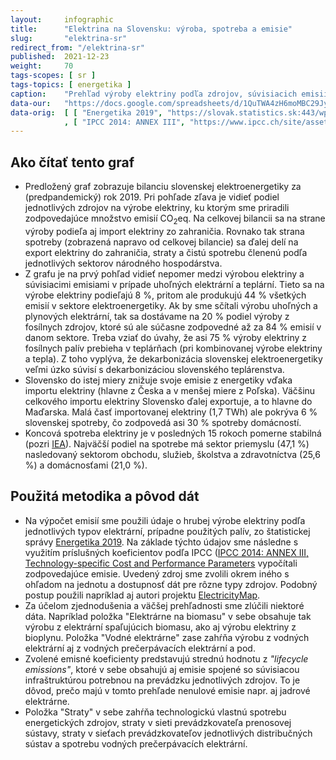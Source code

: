 ```yaml
---
layout:     infographic
title:      "Elektrina na Slovensku: výroba, spotreba a emisie"
slug:       "elektrina-sr"
redirect_from: "/elektrina-sr"
published:  2021-12-23
weight:     70
tags-scopes: [ sr ]
tags-topics: [ energetika ]
caption:    "Prehľad výroby elektriny podľa zdrojov, súvisiacich emisií CO<sub>2</sub>eq a spotreby elektriny podľa sektorov. Uhoľné a plynové zdroje produkujú väčšinu emisií v rámci slovenskej elektroenergetiky."
data-our:   "https://docs.google.com/spreadsheets/d/1QuTWA4zH6moMBC29JyPXXc3Fi0PXeyCw5nwJR9opAvE/edit?usp=sharing"
data-orig:  [ [ "Energetika 2019", "https://slovak.statistics.sk:443/wps/portal?urile=wcm:path:/obsah-sk-pub/publikacie/vsetkypublikacie/92027e17-ae10-424c-87c4-e73038aeb9dc" ]
            , [ "IPCC 2014: ANNEX III", "https://www.ipcc.ch/site/assets/uploads/2018/02/ipcc_wg3_ar5_annex-iii.pdf" ] ]
---
```


## Ako čítať tento graf

* Predložený graf zobrazuje bilanciu slovenskej elektroenergetiky za (predpandemický) rok 2019. Pri pohľade zľava je vidieť podiel jednotlivých zdrojov na výrobe elektriny, ku ktorým sme priradili zodpovedajúce množstvo emisií <glossary id="co2eq">CO<sub>2</sub>eq</glossary>. Na celkovej bilancii sa na strane výroby podieľa aj import elektriny zo zahraničia. Rovnako tak strana spotreby (zobrazená napravo od celkovej bilancie) sa ďalej delí na export elektriny do zahraničia, straty a čistú spotrebu členenú podľa jednotlivých sektorov národného hospodárstva.
* Z grafu je na prvý pohľad vidieť nepomer medzi výrobou elektriny a súvisiacimi emisiami v prípade uhoľných elektrární a teplární. Tieto sa na výrobe elektriny podieľajú 8 %, pritom ale produkujú 44 % všetkých emisií v sektore elektroenergetiky. Ak by sme sčítali výrobu uhoľných a plynových elektrární, tak sa dostávame na 20 % podiel výroby z fosílnych zdrojov, ktoré sú ale súčasne zodpovedné až za 84 % emisií v danom sektore. Treba vziať do úvahy, že asi 75 % výroby elektriny z fosílnych palív prebieha v teplárňach (pri kombinovanej výrobe elektriny a tepla). Z toho vyplýva, že dekarbonizácia slovenskej elektroenergetiky veľmi úzko súvisí s dekarbonizáciou slovenského teplárenstva.
* Slovensko do istej miery znižuje svoje emisie z energetiky vďaka importu elektriny (hlavne z Česka a v menšej miere z Poľska). Väčšinu celkového importu elektriny Slovensko ďalej exportuje, a to hlavne do Maďarska. Malá časť importovanej elektriny (1,7 TWh) ale pokrýva 6 % slovenskej spotreby, čo zodpovedá asi 30 % spotreby domácností. 
* Koncová spotreba elektriny je v posledných 15 rokoch pomerne stabilná (pozri [IEA](https://www.iea.org/data-and-statistics/data-browser?country=SLOVAKIA&fuel=Electricity%20and%20heat&indicator=TotElecCons)). Najväčší podiel na spotrebe má sektor priemyslu (47,1 %) nasledovaný sektorom obchodu, služieb, školstva a zdravotníctva (25,6 %) a domácnosťami (21,0 %).

## Použitá metodika a pôvod dát

* Na výpočet emisií sme použili údaje o hrubej výrobe elektriny podľa jednotlivých typov elektrární, prípadne použitých palív, zo štatistickej správy [Energetika 2019](https://slovak.statistics.sk:443/wps/portal?urile=wcm:path:/obsah-sk-pub/publikacie/vsetkypublikacie/92027e17-ae10-424c-87c4-e73038aeb9dc). Na základe týchto údajov sme následne s využitím príslušných koeficientov podľa IPCC ([IPCC 2014: ANNEX III, Technology-specific Cost and Performance Parameters](https://www.ipcc.ch/site/assets/uploads/2018/02/ipcc_wg3_ar5_annex-iii.pdf) vypočítali zodpovedajúce emisie. Uvedený zdroj sme zvolili okrem iného s ohľadom na jednotu a dostupnosť dát pre rôzne typy zdrojov. Podobný postup použili napríklad aj autori projektu [ElectricityMap](https://app.electricitymap.org/map).
* Za účelom zjednodušenia a väčšej prehľadnosti sme zlúčili niektoré dáta. Napríklad položka "Elektrárne na biomasu" v sebe obsahuje tak výrobu z elektrární spaľujúcich biomasu, ako aj výrobu elektriny z bioplynu. Položka "Vodné elektrárne" zase zahŕňa výrobu z vodných elektrární aj z vodných prečerpávacích elektrární a pod.
* Zvolené emisné koeficienty predstavujú strednú hodnotu z _"lifecycle emissions"_, ktoré v sebe obsahujú aj emisie spojené so súvisiacou infraštruktúrou potrebnou na prevádzku jednotlivých zdrojov. To je dôvod, prečo majú v tomto prehľade nenulové emisie napr. aj jadrové elektrárne.
* Položka "Straty" v sebe zahŕňa technologickú vlastnú spotrebu energetických zdrojov, straty v sieti prevádzkovateľa prenosovej sústavy, straty v sieťach prevádzkovateľov jednotlivých distribučných sústav a spotrebu vodných prečerpávacích elektrární.
